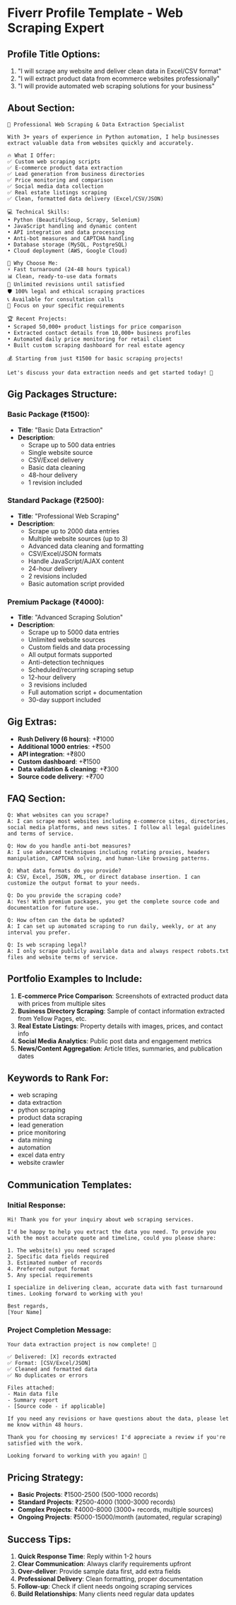 # Fiverr Profile Template - Web Scraping Expert

## Profile Title Options:
1. "I will scrape any website and deliver clean data in Excel/CSV format"
2. "I will extract product data from ecommerce websites professionally"
3. "I will provide automated web scraping solutions for your business"

## About Section:
```
🚀 Professional Web Scraping & Data Extraction Specialist

With 3+ years of experience in Python automation, I help businesses extract valuable data from websites quickly and accurately.

🔥 What I Offer:
✅ Custom web scraping scripts
✅ E-commerce product data extraction
✅ Lead generation from business directories
✅ Price monitoring and comparison
✅ Social media data collection
✅ Real estate listings scraping
✅ Clean, formatted data delivery (Excel/CSV/JSON)

💻 Technical Skills:
• Python (BeautifulSoup, Scrapy, Selenium)
• JavaScript handling and dynamic content
• API integration and data processing
• Anti-bot measures and CAPTCHA handling
• Database storage (MySQL, PostgreSQL)
• Cloud deployment (AWS, Google Cloud)

🌟 Why Choose Me:
⚡ Fast turnaround (24-48 hours typical)
📊 Clean, ready-to-use data formats
🔄 Unlimited revisions until satisfied
🛡️ 100% legal and ethical scraping practices
📞 Available for consultation calls
🎯 Focus on your specific requirements

🏆 Recent Projects:
• Scraped 50,000+ product listings for price comparison
• Extracted contact details from 10,000+ business profiles
• Automated daily price monitoring for retail client
• Built custom scraping dashboard for real estate agency

💰 Starting from just ₹1500 for basic scraping projects!

Let's discuss your data extraction needs and get started today! 🚀
```

## Gig Packages Structure:

### Basic Package (₹1500):
- **Title**: "Basic Data Extraction"
- **Description**: 
  - Scrape up to 500 data entries
  - Single website source
  - CSV/Excel delivery
  - Basic data cleaning
  - 48-hour delivery
  - 1 revision included

### Standard Package (₹2500):
- **Title**: "Professional Web Scraping"
- **Description**: 
  - Scrape up to 2000 data entries
  - Multiple website sources (up to 3)
  - Advanced data cleaning and formatting
  - CSV/Excel/JSON formats
  - Handle JavaScript/AJAX content
  - 24-hour delivery
  - 2 revisions included
  - Basic automation script provided

### Premium Package (₹4000):
- **Title**: "Advanced Scraping Solution"
- **Description**: 
  - Scrape up to 5000 data entries
  - Unlimited website sources
  - Custom fields and data processing
  - All output formats supported
  - Anti-detection techniques
  - Scheduled/recurring scraping setup
  - 12-hour delivery
  - 3 revisions included
  - Full automation script + documentation
  - 30-day support included

## Gig Extras:
- **Rush Delivery (6 hours)**: +₹1000
- **Additional 1000 entries**: +₹500
- **API integration**: +₹800
- **Custom dashboard**: +₹1500
- **Data validation & cleaning**: +₹300
- **Source code delivery**: +₹700

## FAQ Section:
```
Q: What websites can you scrape?
A: I can scrape most websites including e-commerce sites, directories, social media platforms, and news sites. I follow all legal guidelines and terms of service.

Q: How do you handle anti-bot measures?
A: I use advanced techniques including rotating proxies, headers manipulation, CAPTCHA solving, and human-like browsing patterns.

Q: What data formats do you provide?
A: CSV, Excel, JSON, XML, or direct database insertion. I can customize the output format to your needs.

Q: Do you provide the scraping code?
A: Yes! With premium packages, you get the complete source code and documentation for future use.

Q: How often can the data be updated?
A: I can set up automated scraping to run daily, weekly, or at any interval you prefer.

Q: Is web scraping legal?
A: I only scrape publicly available data and always respect robots.txt files and website terms of service.
```

## Portfolio Examples to Include:
1. **E-commerce Price Comparison**: Screenshots of extracted product data with prices from multiple sites
2. **Business Directory Scraping**: Sample of contact information extracted from Yellow Pages, etc.
3. **Real Estate Listings**: Property details with images, prices, and contact info
4. **Social Media Analytics**: Public post data and engagement metrics
5. **News/Content Aggregation**: Article titles, summaries, and publication dates

## Keywords to Rank For:
- web scraping
- data extraction
- python scraping
- product data scraping
- lead generation
- price monitoring
- data mining
- automation
- excel data entry
- website crawler

## Communication Templates:

### Initial Response:
```
Hi! Thank you for your inquiry about web scraping services.

I'd be happy to help you extract the data you need. To provide you with the most accurate quote and timeline, could you please share:

1. The website(s) you need scraped
2. Specific data fields required
3. Estimated number of records
4. Preferred output format
5. Any special requirements

I specialize in delivering clean, accurate data with fast turnaround times. Looking forward to working with you!

Best regards,
[Your Name]
```

### Project Completion Message:
```
Your data extraction project is now complete! 🎉

✅ Delivered: [X] records extracted
✅ Format: [CSV/Excel/JSON]
✅ Cleaned and formatted data
✅ No duplicates or errors

Files attached:
- Main data file
- Summary report
- [Source code - if applicable]

If you need any revisions or have questions about the data, please let me know within 48 hours.

Thank you for choosing my services! I'd appreciate a review if you're satisfied with the work.

Looking forward to working with you again! 🚀
```

## Pricing Strategy:
- **Basic Projects**: ₹1500-2500 (500-1000 records)
- **Standard Projects**: ₹2500-4000 (1000-3000 records)
- **Complex Projects**: ₹4000-8000 (3000+ records, multiple sources)
- **Ongoing Projects**: ₹5000-15000/month (automated, regular scraping)

## Success Tips:
1. **Quick Response Time**: Reply within 1-2 hours
2. **Clear Communication**: Always clarify requirements upfront
3. **Over-deliver**: Provide sample data first, add extra fields
4. **Professional Delivery**: Clean formatting, proper documentation
5. **Follow-up**: Check if client needs ongoing scraping services
6. **Build Relationships**: Many clients need regular data updates
